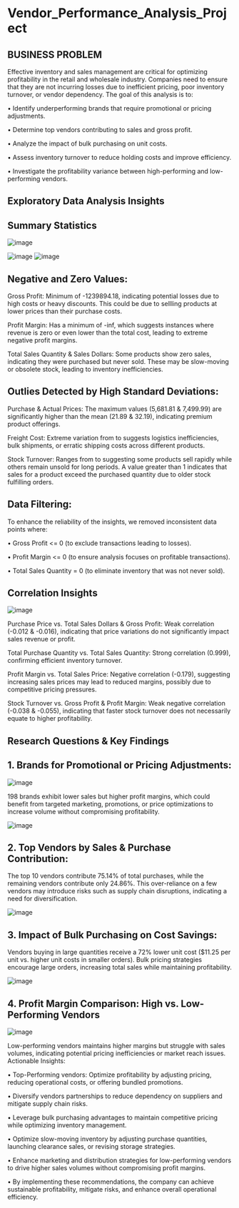 # Vendor_Performance_Analysis_Project
## BUSINESS PROBLEM
Effective inventory and sales management are critical for optimizing profitability in the retail and wholesale industry. Companies need to ensure that they are not incurring losses due to inefficient pricing, poor inventory turnover, or vendor dependency. 
The goal of this analysis is to:

•	Identify underperforming brands that require promotional or pricing adjustments.

•	Determine top vendors contributing to sales and gross profit.

•	Analyze the impact of bulk purchasing on unit costs.

•	Assess inventory turnover to reduce holding costs and improve efficiency.

•	Investigate the profitability variance between high-performing and low-performing vendors.

## Exploratory Data Analysis Insights
## Summary Statistics

 ![image](https://github.com/user-attachments/assets/cf36e392-fb90-4ed4-975e-17d9bfc593ae)

![image](https://github.com/user-attachments/assets/c4f443a2-b0fa-49bf-9e1f-ec5a7af853b8)
![image](https://github.com/user-attachments/assets/cf551601-c9ae-46b5-9110-e48e1603b66c)

       
 
## Negative and Zero Values:

Gross Profit: Minimum of -1239894.18, indicating potential losses due to high costs or heavy discounts. This could be due to sellling products at lower prices than their purchase costs.

Profit Margin: Has a minimum of -inf, which suggests instances where revenue is zero or even lower than the total cost, leading to extreme negative profit margins.

Total Sales Quantity & Sales Dollars: Some products show zero sales, indicating they were purchased but never sold. These may be slow-moving or obsolete stock, leading to inventory inefficiencies.

## Outlies Detected by High Standard Deviations:

Purchase & Actual Prices: The maximum values (5,681.81 & 7,499.99) are significantly higher than the mean (21.89 & 32.19), indicating premium product offerings.

Freight Cost: Extreme variation from to suggests logistics inefficiencies, bulk shipments, or erratic shipping costs across different products.

Stock Turnover:  Ranges from to suggesting some products sell rapidly while others remain unsold for long periods. A value greater than 1 indicates that sales for a product exceed the purchased quantity due to older stock fulfilling orders.
 
 ## Data Filtering:
 
 To enhance the reliability of the insights, we removed inconsistent data points where:
 
•	Gross Profit <= 0 (to exclude transactions leading to losses).

•	Profit Margin <= 0 (to ensure analysis focuses on profitable transactions).

•	Total Sales Quantity = 0 (to eliminate inventory that was not never sold). 

 ## Correlation Insights
 
 ![image](https://github.com/user-attachments/assets/bc30d497-67de-444e-a178-4497c818437b)

 
Purchase Price vs. Total Sales Dollars & Gross Profit: Weak correlation (-0.012 & -0.016), indicating that price variations do not significantly impact sales revenue or profit.

Total Purchase Quantity vs. Total Sales Quantity: Strong correlation (0.999), confirming efficient inventory turnover.

Profit Margin vs. Total Sales Price: Negative correlation (-0.179), suggesting increasing sales prices may lead to reduced margins, possibly due to competitive pricing pressures.

Stock Turnover vs. Gross Profit & Profit Margin: Weak negative correlation (-0.038 & -0.055), indicating that faster stock turnover does not necessarily equate to higher profitability.

## Research Questions & Key Findings

## 1.	Brands for Promotional or Pricing Adjustments:

 ![image](https://github.com/user-attachments/assets/fe9f81ad-1b57-4779-a1ad-7c60e801a9ca)

198 brands exhibit lower sales but higher profit margins, which could benefit from targeted marketing, promotions, or price optimizations to increase volume without compromising profitability.

 ![image](https://github.com/user-attachments/assets/aec492ca-ccbb-4e4b-9b74-2209a38478c1)

## 2.	Top Vendors by Sales & Purchase Contribution:
   
The top 10 vendors contribute 75.14% of total purchases, while the remaining vendors contribute only 24.86%. This over-reliance on a few vendors may introduce risks such as supply chain disruptions, indicating a need for diversification.

 ![image](https://github.com/user-attachments/assets/a5d0866f-562a-4764-ad3d-f8503f179c8c)

## 3.	Impact of Bulk Purchasing on Cost Savings:
   
Vendors buying in large quantities receive a 72% lower unit cost ($11.25 per unit vs. higher unit costs in smaller orders).
Bulk pricing strategies encourage large orders, increasing total sales while maintaining profitability. 

 ![image](https://github.com/user-attachments/assets/6950aef3-e9ca-445f-baad-c567adb24f9d)

## 4.	Profit Margin Comparison: High vs. Low-Performing Vendors

 ![image](https://github.com/user-attachments/assets/1d70fb64-89a2-45ae-a253-1dbae4d49825)

   Low-performing vendors maintains higher margins but struggle with sales volumes, indicating potential pricing inefficiencies or market reach issues.
Actionable Insights:

•	Top-Performing vendors: Optimize profitability by adjusting pricing, reducing operational costs, or offering bundled promotions.

•	Diversify vendors partnerships to reduce dependency on suppliers and mitigate supply chain risks.

•	Leverage bulk purchasing advantages to maintain competitive pricing while optimizing inventory management.

•	Optimize slow-moving inventory by adjusting purchase quantities, launching clearance sales, or revising storage strategies.

•	Enhance marketing and distribution strategies for low-performing vendors to drive higher sales volumes without compromising profit margins.

•	By implementing these recommendations, the company can achieve sustainable profitability, mitigate risks, and enhance overall operational efficiency. 
